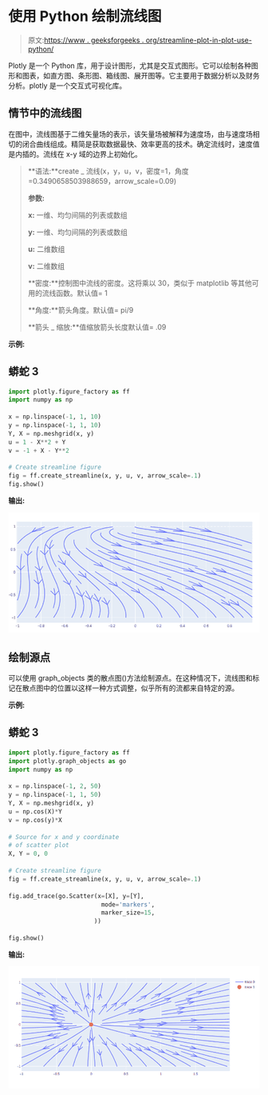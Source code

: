 # 使用 Python 绘制流线图

> 原文:[https://www . geeksforgeeks . org/streamline-plot-in-plot-use-python/](https://www.geeksforgeeks.org/streamline-plots-in-plotly-using-python/)

Plotly 是一个 Python 库，用于设计图形，尤其是交互式图形。它可以绘制各种图形和图表，如直方图、条形图、箱线图、展开图等。它主要用于数据分析以及财务分析。plotly 是一个交互式可视化库。

## 情节中的流线图

在图中，流线图基于二维矢量场的表示，该矢量场被解释为速度场，由与速度场相切的闭合曲线组成。精简是获取数据最快、效率更高的技术。确定流线时，速度值是内插的。流线在 x-y 域的边界上初始化。

> **语法:**create _ 流线(x，y，u，v，密度=1，角度=0.3490658503988659，arrow_scale=0.09)
> 
> **参数:**
> 
> **x:** 一维、均匀间隔的列表或数组
> 
> **y:** 一维、均匀间隔的列表或数组
> 
> **u:** 二维数组
> 
> **v:** 二维数组
> 
> **密度:**控制图中流线的密度。这将乘以 30，类似于 matplotlib 等其他可用的流线函数。默认值= 1
> 
> **角度:**箭头角度。默认值= pi/9
> 
> **箭头 _ 缩放:**值缩放箭头长度默认值= .09

**示例:**

## 蟒蛇 3

```py
import plotly.figure_factory as ff
import numpy as np

x = np.linspace(-1, 1, 10)
y = np.linspace(-1, 1, 10)
Y, X = np.meshgrid(x, y)
u = 1 - X**2 + Y
v = -1 + X - Y**2

# Create streamline figure
fig = ff.create_streamline(x, y, u, v, arrow_scale=.1)
fig.show()
```

**输出:**

![](img/4685ab9170e334405063a67f1f016cda.png)

## 绘制源点

可以使用 graph_objects 类的散点图()方法绘制源点。在这种情况下，流线图和标记在散点图中的位置以这样一种方式调整，似乎所有的流都来自特定的源。

**示例:**

## 蟒蛇 3

```py
import plotly.figure_factory as ff
import plotly.graph_objects as go
import numpy as np

x = np.linspace(-1, 2, 50)
y = np.linspace(-1, 1, 50)
Y, X = np.meshgrid(x, y)
u = np.cos(X)*Y
v = np.cos(y)*X

# Source for x and y coordinate
# of scatter plot
X, Y = 0, 0

# Create streamline figure
fig = ff.create_streamline(x, y, u, v, arrow_scale=.1)

fig.add_trace(go.Scatter(x=[X], y=[Y],
                          mode='markers',
                          marker_size=15,
                        ))

fig.show()
```

**输出:**

![](img/c42307a3e66fb3375ea4440632ff0534.png)